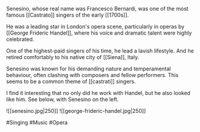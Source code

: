 Senesino, whose real name was Francesco Bernardi, was one of the most famous [[Castrato]] singers of the early [[1700s]].

He was a leading star in London's opera scene, particularly in operas by [[George Frideric Handel]], where his voice and dramatic talent were highly celebrated.

One of the highest-paid singers of his time, he lead a lavish lifestyle. And he retired comfortably to his native city of [[Siena]], Italy.

Senesino was known for his demanding nature and temperamental behaviour, often clashing with composers and fellow performers. This seems to be a common theme of [[castrati]] singers.

I find it interesting that no only did he work with Handel, but he also looked like him. See below, with Senesino on the left.

![[senesino.jpg|250]] ![[george-frideric-handel.jpg|250]]

#Singing #Music #Opera 